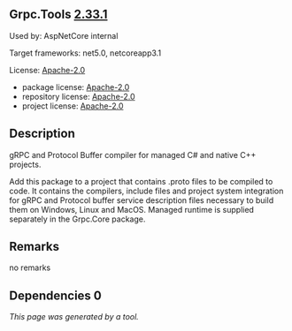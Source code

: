 Grpc.Tools [2.33.1](https://www.nuget.org/packages/Grpc.Tools/2.33.1)
--------------------

Used by: AspNetCore internal

Target frameworks: net5.0, netcoreapp3.1

License: [Apache-2.0](../../../../licenses/apache-2.0) 

- package license: [Apache-2.0](https://licenses.nuget.org/Apache-2.0) 
- repository license: [Apache-2.0](https://github.com/grpc/grpc.git) 
- project license: [Apache-2.0](https://github.com/grpc/grpc) 

Description
-----------
gRPC and Protocol Buffer compiler for managed C# and native C++ projects.

Add this package to a project that contains .proto files to be compiled to code.
It contains the compilers, include files and project system integration for gRPC
and Protocol buffer service description files necessary to build them on Windows,
Linux and MacOS. Managed runtime is supplied separately in the Grpc.Core package.

Remarks
-----------
no remarks


Dependencies 0
-----------


*This page was generated by a tool.*